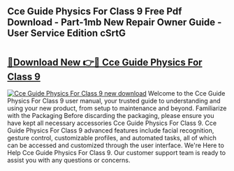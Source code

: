 ## Cce Guide Physics For Class 9 Free Pdf Download - Part-1mb New Repair Owner Guide - User Service Edition cSrtG

# <h2><a href="http://bc65573.oget.top/?id=Cce+Guide+Physics+For+Class+9">🔗Download New 👉🔴 Cce Guide Physics For Class 9</a></h2>

[![Cce Guide Physics For Class 9 new download](https://i.imgur.com/5g1atiW.png)](http://bc65573.oget.top/?id=Cce+Guide+Physics+For+Class+9)
Welcome to the Cce Guide Physics For Class 9 user manual, your trusted guide to understanding and using your new product, from setup to maintenance and beyond. Familiarize with the Packaging Before discarding the packaging, please ensure you have kept all necessary accessories Cce Guide Physics For Class 9. Cce Guide Physics For Class 9 advanced features include facial recognition, gesture control, customizable profiles, and automated tasks, all of which can be accessed and customized through the user interface. We're Here to Help Cce Guide Physics For Class 9. Our customer support team is ready to assist you with any questions or concerns.

